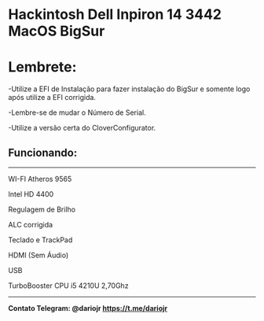# Hackintosh Dell Inpiron 14 3442 MacOS BigSur
<h1>Lembrete: </h1>
<p>
  -Utilize a EFI de Instalação para fazer instalação do BigSur e somente logo após utilize a EFI corrigida.
</p>
<p>  -Lembre-se de mudar o Número de Serial.
</p>
<p>
  -Utilize a versão certa do CloverConfigurator.
</p>
<h2>Funcionando:</h2>
<hr></hr>
<p>WI-FI Atheros 9565</p>
<p>Intel HD 4400</p>
<p>Regulagem de Brilho</p>
<p>ALC corrigida</p>
<p>Teclado e TrackPad </p>
<p>HDMI (Sem Áudio)</p>
<p>USB</p>
<p>TurboBooster CPU i5 4210U 2,70Ghz</p>
<hr></hr>







<b>Contato Telegram: @dariojr https://t.me/dariojr </b>
